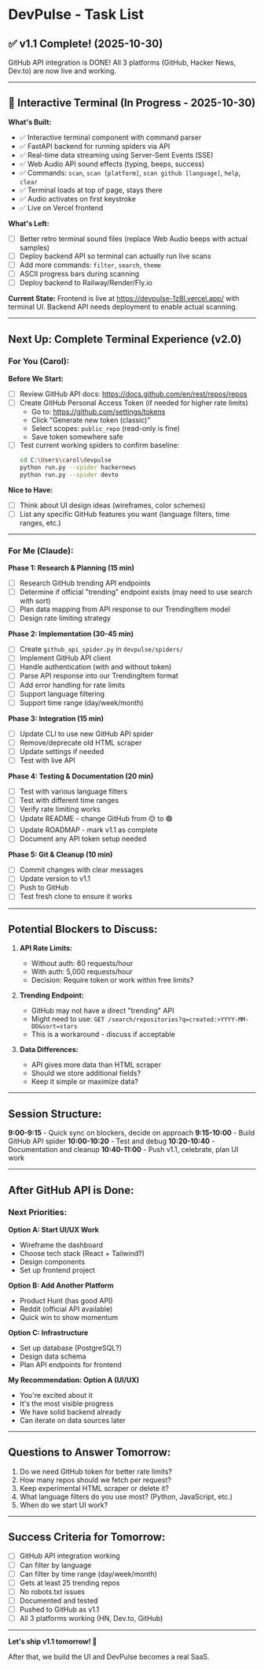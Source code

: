# DevPulse - Task List

## ✅ v1.1 Complete! (2025-10-30)

GitHub API integration is DONE! All 3 platforms (GitHub, Hacker News, Dev.to) are now live and working.

---

## 🚧 Interactive Terminal (In Progress - 2025-10-30)

**What's Built:**
- ✅ Interactive terminal component with command parser
- ✅ FastAPI backend for running spiders via API
- ✅ Real-time data streaming using Server-Sent Events (SSE)
- ✅ Web Audio API sound effects (typing, beeps, success)
- ✅ Commands: `scan`, `scan [platform]`, `scan github [language]`, `help`, `clear`
- ✅ Terminal loads at top of page, stays there
- ✅ Audio activates on first keystroke
- ✅ Live on Vercel frontend

**What's Left:**
- [ ] Better retro terminal sound files (replace Web Audio beeps with actual samples)
- [ ] Deploy backend API so terminal can actually run live scans
- [ ] Add more commands: `filter`, `search`, `theme`
- [ ] ASCII progress bars during scanning
- [ ] Deploy backend to Railway/Render/Fly.io

**Current State:**
Frontend is live at https://devpulse-1z8l.vercel.app/ with terminal UI. Backend API needs deployment to enable actual scanning.

---

## Next Up: Complete Terminal Experience (v2.0)

### For You (Carol):

**Before We Start:**
- [ ] Review GitHub API docs: https://docs.github.com/en/rest/repos/repos
- [ ] Create GitHub Personal Access Token (if needed for higher rate limits)
  - Go to: https://github.com/settings/tokens
  - Click "Generate new token (classic)"
  - Select scopes: `public_repo` (read-only is fine)
  - Save token somewhere safe
- [ ] Test current working spiders to confirm baseline:
  ```bash
  cd C:\Users\carol\devpulse
  python run.py --spider hackernews
  python run.py --spider devto
  ```

**Nice to Have:**
- [ ] Think about UI design ideas (wireframes, color schemes)
- [ ] List any specific GitHub features you want (language filters, time ranges, etc.)

---

### For Me (Claude):

**Phase 1: Research & Planning (15 min)**
- [ ] Research GitHub trending API endpoints
- [ ] Determine if official "trending" endpoint exists (may need to use search with sort)
- [ ] Plan data mapping from API response to our TrendingItem model
- [ ] Design rate limiting strategy

**Phase 2: Implementation (30-45 min)**
- [ ] Create `github_api_spider.py` in `devpulse/spiders/`
- [ ] Implement GitHub API client
- [ ] Handle authentication (with and without token)
- [ ] Parse API response into our TrendingItem format
- [ ] Add error handling for rate limits
- [ ] Support language filtering
- [ ] Support time range (day/week/month)

**Phase 3: Integration (15 min)**
- [ ] Update CLI to use new GitHub API spider
- [ ] Remove/deprecate old HTML scraper
- [ ] Update settings if needed
- [ ] Test with live API

**Phase 4: Testing & Documentation (20 min)**
- [ ] Test with various language filters
- [ ] Test with different time ranges
- [ ] Verify rate limiting works
- [ ] Update README - change GitHub from 🟡 to 🟢
- [ ] Update ROADMAP - mark v1.1 as complete
- [ ] Document any API token setup needed

**Phase 5: Git & Cleanup (10 min)**
- [ ] Commit changes with clear messages
- [ ] Update version to v1.1
- [ ] Push to GitHub
- [ ] Test fresh clone to ensure it works

---

## Potential Blockers to Discuss:

1. **API Rate Limits:**
   - Without auth: 60 requests/hour
   - With auth: 5,000 requests/hour
   - Decision: Require token or work within free limits?

2. **Trending Endpoint:**
   - GitHub may not have a direct "trending" API
   - Might need to use: `GET /search/repositories?q=created:>YYYY-MM-DD&sort=stars`
   - This is a workaround - discuss if acceptable

3. **Data Differences:**
   - API gives more data than HTML scraper
   - Should we store additional fields?
   - Keep it simple or maximize data?

---

## Session Structure:

**9:00-9:15** - Quick sync on blockers, decide on approach
**9:15-10:00** - Build GitHub API spider
**10:00-10:20** - Test and debug
**10:20-10:40** - Documentation and cleanup
**10:40-11:00** - Push v1.1, celebrate, plan UI work

---

## After GitHub API is Done:

### Next Priorities:

**Option A: Start UI/UX Work**
- Wireframe the dashboard
- Choose tech stack (React + Tailwind?)
- Design components
- Set up frontend project

**Option B: Add Another Platform**
- Product Hunt (has good API)
- Reddit (official API available)
- Quick win to show momentum

**Option C: Infrastructure**
- Set up database (PostgreSQL?)
- Design data schema
- Plan API endpoints for frontend

**My Recommendation: Option A (UI/UX)**
- You're excited about it
- It's the most visible progress
- We have solid backend already
- Can iterate on data sources later

---

## Questions to Answer Tomorrow:

1. Do we need GitHub token for better rate limits?
2. How many repos should we fetch per request?
3. Keep experimental HTML scraper or delete it?
4. What language filters do you use most? (Python, JavaScript, etc.)
5. When do we start UI work?

---

## Success Criteria for Tomorrow:

- [ ] GitHub API integration working
- [ ] Can filter by language
- [ ] Can filter by time range (day/week/month)
- [ ] Gets at least 25 trending repos
- [ ] No robots.txt issues
- [ ] Documented and tested
- [ ] Pushed to GitHub as v1.1
- [ ] All 3 platforms working (HN, Dev.to, GitHub)

---

**Let's ship v1.1 tomorrow! 🚀**

After that, we build the UI and DevPulse becomes a real SaaS.
